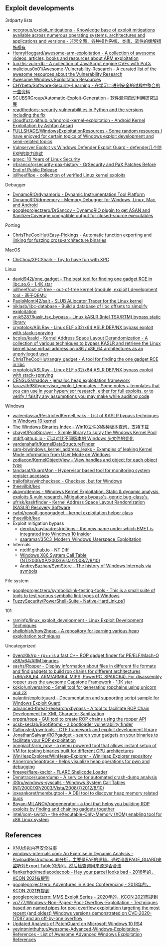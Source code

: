 ## Exploit developments

3rdparty lists

* [nccgroup/exploit_mitigations - Knowledge base of exploit mitigations available across numerous operating systems, architectures and applications and versions - 非常全面，各种操作系统、类库、软件的缓解措施都有](https://github.com/nccgroup/exploit_mitigations)
* [HenryHoggard/awesome-arm-exploitation - A collection of awesome videos, articles, books and resources about ARM exploitation](https://github.com/HenryHoggard/awesome-arm-exploitation)
* [tunz/js-vuln-db - A collection of JavaScript engine CVEs with PoCs](https://github.com/tunz/js-vuln-db)
* [malicious0x01/Awesome-Vulnerability-Research - A curated list of the awesome resources about the Vulnerability Research](https://github.com/malicious0x01/Awesome-Vulnerability-Research)
* [Awesome Windows Exploitation Resources](https://n0where.net/awesome-windows-exploitation-resources)
* [CHYbeta/Software-Security-Learning - 在学习二进制安全的过程中整合的一些资料](https://github.com/CHYbeta/Software-Security-Learning)
* [SCUBSRGroup/Automatic-Exploit-Generation - 软件漏洞自动利用研究进展](https://github.com/SCUBSRGroup/Automatic-Exploit-Generation)
* [readthedocs: security vulnerabilities in Python and the versions including the fix](https://python-security.readthedocs.io/)
* [cloudfuzz.github.io/android-kernel-exploitation - Android Kernel Exploitation by Ashfaq Ansari](https://cloudfuzz.github.io/android-kernel-exploitation/)
* [FULLSHADE/WindowsExploitationResources - Some random resources I have enjoyed for certain topics of Windows exploit development and semi-related topics](https://github.com/FULLSHADE/WindowsExploitationResources)
* [Vulnserver Exploit vs Windows Defender Exploit Guard - defender几个防EXP的能力测试](https://chadduffey.com/2020/06/27/VulnServerVSExploitGuard.html)
* [grsec: 10 Years of Linux Security](https://grsecurity.net/10_years_of_linux_security.pdf)
* [rrbranco/grsecurity-pax-history - GrSecurity and PaX Patches Before End of Public Release](https://github.com/rrbranco/grsecurity-pax-history)
* [jollheef/lpe - collection of verified Linux kernel exploits](https://github.com/jollheef/lpe)

Debugger

* [DynamoRIO/dynamorio - Dynamic Instrumentation Tool Platform](https://github.com/DynamoRIO/dynamorio)
* [DynamoRIO/drmemory - Memory Debugger for Windows, Linux, Mac, and Android](https://github.com/DynamoRIO/drmemory)
* [googleprojectzero/DrSancov - DynamoRIO plugin to get ASAN and SanitizerCoverage compatible output for closed-source executables](https://github.com/googleprojectzero/DrSancov)

Porting

* [ChrisTheCoolHut/Easy-Pickings - Automatic function exporting and linking for fuzzing cross-architecture binaries](https://github.com/ChrisTheCoolHut/Easy-Pickings)

MacOS

* [ChiChou/XPCShark - Toy to have fun with XPC](https://github.com/ChiChou/XPCShark)

Linux

* [david942j/one_gadget - The best tool for finding one gadget RCE in libc.so.6 - 1.4K star](https://github.com/david942j/one_gadget)
* [jollheef/out-of-tree - out-of-tree kernel {module, exploit} development tool - 基于QEMU](https://github.com/jollheef/out-of-tree)
* [PaoloMonti42/salt - SLUB ALlocator Tracer for the Linux kernel](https://github.com/PaoloMonti42/salt)
* [niklasb/libc-database - Build a database of libc offsets to simplify exploitation](https://github.com/niklasb/libc-database)
* [vnik5287/kaslr_tsx_bypass - Linux kASLR (Intel TSX/RTM) bypass static library](https://github.com/vnik5287/kaslr_tsx_bypass)
* [cryptolok/ASLRay - Linux ELF x32/x64 ASLR DEP/NX bypass exploit with stack-spraying](https://github.com/cryptolok/ASLRay)
* [bcoles/kasld - Kernel Address Space Layout Derandomization - A collection of various techniques to bypass KASLR and retrieve the Linux kernel base virtual address on x86 / x86_64 architectures as an unprivileged user](https://github.com/bcoles/kasld)
* [ChrisTheCoolHut/angry_gadget - A tool for finding the one gadget RCE in libc](https://github.com/ChrisTheCoolHut/angry_gadget)
* [cryptolok/ASLRay - Linux ELF x32/x64 ASLR DEP/NX bypass exploit with stack-spraying](https://github.com/cryptolok/ASLRay)
* [CENSUS/shadow - jemalloc heap exploitation framework](https://github.com/CENSUS/shadow)
* [farazsth98/hypervisor_exploit_templates - Some notes + templates that you can use in your hypervisor research, either for full exploits, or to verify / falsify any assumptions you may make while auditing code](https://github.com/farazsth98/hypervisor_exploit_templates)

Windows

* [waleedassar/RestrictedKernelLeaks - List of KASLR bypass techniques in Windows 10 kernel](https://github.com/waleedassar/RestrictedKernelLeaks)
* [The Windows Binaries Index - Win10文件的各种版本查询，支持下载](https://m417z.com/winbindex/)
* [cbayet/PoolSprayer - Simple library to spray the Windows Kernel Pool](https://github.com/cbayet/PoolSprayer)
* [ntdiff.github.io - 可以对比不同版本的 Windows 头文件的变化](https://ntdiff.github.io/)
* [yardenshafir/KernelDataStructureFinder](https://github.com/yardenshafir/KernelDataStructureFinder)
* [sam-b/windows_kernel_address_leaks - Examples of leaking Kernel Mode information from User Mode on Windows](https://github.com/sam-b/windows_kernel_address_leaks)
* [zodiacon/KernelObjectView - View handles and object for each object type](https://github.com/zodiacon/KernelObjectView)
* [tandasat/GuardMon - Hypervisor based tool for monitoring system register accesses](https://github.com/tandasat/GuardMon)
* [trailofbits/winchecksec - Checksec, but for Windows](https://github.com/trailofbits/winchecksec)
* [theevilbit/kex](https://github.com/theevilbit/kex)
* [akayn/demos - Windows Kernel Exploitation. Static & dynamic analysis, exploits & vuln research. Mitigations bypass's, genric bug-class's.](https://github.com/akayn/demos)
* [ufrisk/kaslrfinder - Kernel Address Space Layout Randomization (KASLR) Recovery Software](https://github.com/ufrisk/kaslrfinder)
* [rwfpl/rewolf-gogogadget - kernel exploitation helper class](https://github.com/rwfpl/rewolf-gogogadget)
* [theevilbit/kex](https://github.com/theevilbit/kex)
* Exploit mitigation bypass
  * [deroko/payloadrestrictions - the new name under which EMET is integrated into Windows 10 Insider](https://github.com/deroko/payloadrestrictions)
  * [saaramar/35C3_Modern_Windows_Userspace_Exploitation](https://github.com/saaramar/35C3_Modern_Windows_Userspace_Exploitation)
* Internals
  * [ntdiff.github.io - NT Diff](https://ntdiff.github.io/)
  * [Windows X86 System Call Table (NT/2000/XP/2003/Vista/2008/7/8/10)](https://j00ru.vexillium.org/syscalls/nt/32/)
  * [AndreyBazhan/SymStore - The history of Windows Internals via symbols](https://github.com/AndreyBazhan/SymStore)

File system

* [googleprojectzero/symboliclink-testing-tools - This is a small suite of tools to test various symbolic link types of Windows](https://github.com/googleprojectzero/symboliclink-testing-tools)
* [FuzzySecurity/PowerShell-Suite - Native-HardLink.ps1](https://github.com/FuzzySecurity/PowerShell-Suite/blob/master/Native-HardLink.ps1)

101

* [raminfp/linux_exploit_development - Linux Exploit Development Techniques](https://github.com/raminfp/linux_exploit_development)
* [shellphish/how2heap - A repository for learning various heap exploitation techniques](https://github.com/shellphish/how2heap)

Uncategorized

* [0vercl0k/rp - rp++ is a fast C++ ROP gadget finder for PE/ELF/Mach-O x86/x64/ARM binaries](https://github.com/0vercl0k/rp)
* [sashs/Ropper - Display information about files in different file formats and find gadgets to build rop chains for different architectures (x86/x86_64, ARM/ARM64, MIPS, PowerPC, SPARC64). For disassembly ropper uses the awesome Capstone Framework - 1.1K star](https://github.com/sashs/Ropper)
* [kokjo/universalrop - Small tool for generating ropchains using unicorn and z3](https://github.com/kokjo/universalrop)
* [palantir/exploitguard - Documentation and supporting script sample for Windows Exploit Guard](https://github.com/palantir/exploitguard)
* [advanced-threat-research/xbypass - A tool to facilitate ROP Chain Development for XML Character Sanitization](https://github.com/advanced-threat-research/xbypass)
* [orppra/ropa - GUI tool to create ROP chains using the ropper API](https://github.com/orppra/ropa)
* [ucsb-seclab/BootStomp - a bootloader vulnerability finder ](https://github.com/ucsb-seclab/BootStomp)
* [Gallopsled/pwntools - CTF framework and exploit development library](https://github.com/Gallopsled/pwntools)
* [JonathanSalwan/ROPgadget - search your gadgets on your binaries to facilitate your ROP exploitation](https://github.com/JonathanSalwan/ROPgadget)
* [nongiach/arm_now - a qemu powered tool that allows instant setup of VM for testing binaries built for different CPU architectures](https://github.com/nongiach/arm_now)
* [WinHeapExplorer/WinHeap-Explorer - WinHeap Explorer repository](https://github.com/WinHeapExplorer/WinHeap-Explorer)
* [Arinerron/heaptrace - helps visualize heap operations for pwn and debugging](https://github.com/Arinerron/heaptrace)
* [fireeye/flare-kscldr - FLARE Shellcode Loader](https://github.com/fireeye/flare-kscldr)
* [Dynatrace/superdump - A service for automated crash-dump analysis](https://github.com/Dynatrace/superdump)
* [j00ru/windows-syscalls - Windows System Call Tables (NT/2000/XP/2003/Vista/2008/7/2012/8/10)](https://github.com/j00ru/windows-syscalls)
* [joxeankoret/membugtool - A DBI tool to discover heap memory related bugs](https://github.com/joxeankoret/membugtool)
* [Boyan-MILANOV/ropgenerator - a tool that helps you building ROP exploits by finding and chaining gadgets together](https://github.com/Boyan-MILANOV/ropgenerator)
* [intel/xom-switch - the eXecutable-Only-Memory (XOM) enabling tool for x86 Linux system](https://github.com/intel/xom-switch)

## References

* [XNU虚拟内存安全往事](https://mp.weixin.qq.com/s/Lj8c5PLzLGIfdBoDzairsQ)
* [windows-internals.com: An Exercise in Dynamic Analysis - PayloadRestrictions.dll分析，主要是EAF的逻辑，通过设置PAGE_GUARD来监听对Export Table的访问，然后检查调用来源是否合法](https://windows-internals.com/an-exercise-in-dynamic-analysis/)
* [flankerhqd/mediacodecoob - Hey your parcel looks bad - 2016年的，KCON 2021有提到](https://github.com/flankerhqd/mediacodecoob)
* [googleprojectzero: Adventures in Video Conferencing - 2018年的，KCON 2021有提到](https://googleprojectzero.blogspot.com/2018/12/adventures-in-video-conferencing-part-1.html)
* [googleprojectzero: MMS Exploit Series - 2020年的，KCON 2021有提到](https://googleprojectzero.blogspot.com/2020/07/mms-exploit-part-1-introduction-to-qmage.html)
* [vp777/Windows-Non-Paged-Pool-Overflow-Exploitation - Techniques based on named pipes for pool overflow exploitation targeting the most recent (and oldest) Windows versions demonstrated on CVE-2020-17087 and an off-by-one overflow](https://github.com/vp777/Windows-Non-Paged-Pool-Overflow-Exploitation)
* [Updated Analysis of PatchGuard on Microsoft Windows 10 RS4](https://blog.tetrane.com/downloads/Tetrane_PatchGuard_Analysis_RS4_v1.01.pdf)
* [yeyintminthuhtut/Awesome-Advanced-Windows-Exploitation-References - List of Awesome Advanced Windows Exploitation References](https://github.com/yeyintminthuhtut/Awesome-Advanced-Windows-Exploitation-References)



